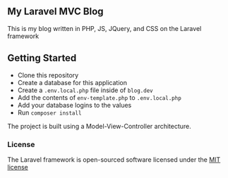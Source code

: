 ## My Laravel MVC Blog

This is my blog written in PHP, JS, JQuery, and CSS on the Laravel framework

## Getting Started
- Clone this repository
- Create a database for this application
- Create a `.env.local.php` file inside of `blog.dev`
- Add the contents of `env-template.php` to `.env.local.php`
- Add your database logins to the values
- Run `composer install`


The project is built using a Model-View-Controller architecture.

### License

The Laravel framework is open-sourced software licensed under the [MIT license](http://opensource.org/licenses/MIT)
